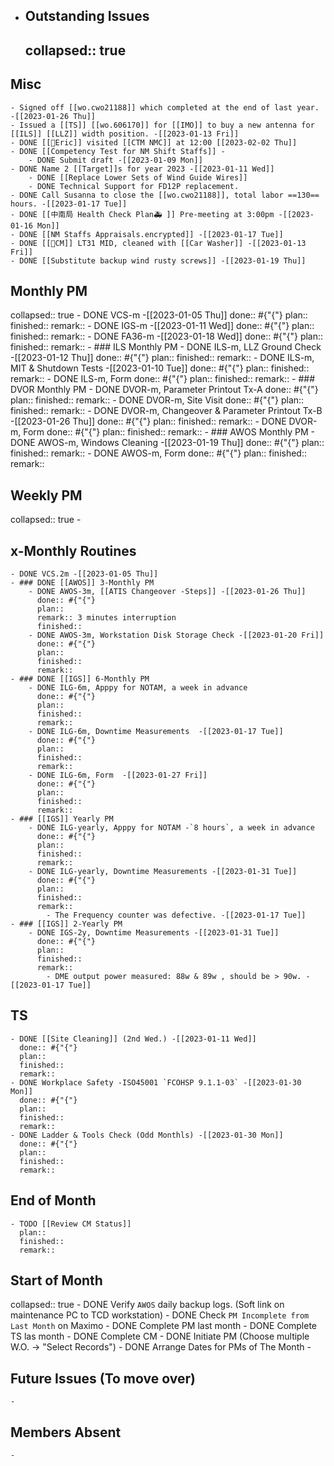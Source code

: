 - ## Outstanding Issues
  collapsed:: true
	-
## Misc
	- Signed off [[wo.cwo21188]] which completed at the end of last year. -[[2023-01-26 Thu]]
	- Issued a [[TS]] [[wo.606170]] for [[IMO]] to buy a new antenna for [[ILS]] [[LLZ]] width position. -[[2023-01-13 Fri]]
	- DONE [[👨Eric]] visited [[CTM NMC]] at 12:00 [[2023-02-02 Thu]]
	- DONE [[Competency Test for NM Shift Staffs]] -
		- DONE Submit draft -[[2023-01-09 Mon]]
	- DONE Name 2 [[Target]]s for year 2023 -[[2023-01-11 Wed]]
		- DONE [[Replace Lower Sets of Wind Guide Wires]]
		- DONE Technical Support for FD12P replacement.
	- DONE Call Susanna to close the [[wo.cwo21188]], total labor ==130== hours. -[[2023-01-17 Tue]]
	- DONE [[中南局 Health Check Plan🚑 ]] Pre-meeting at 3:00pm -[[2023-01-16 Mon]]
	- DONE [[NM Staffs Appraisals.encrypted]] -[[2023-01-17 Tue]]
	- DONE [[🐞CM]] LT31 MID, cleaned with [[Car Washer]] -[[2023-01-13 Fri]]
	- DONE [[Substitute backup wind rusty screws]] -[[2023-01-19 Thu]]
## Monthly PM
collapsed:: true
	- DONE VCS-m -[[2023-01-05 Thu]]
	  done:: #{"{"}
	  plan:: 
	  finished::
	  remark::
	- DONE IGS-m -[[2023-01-11 Wed]]
	  done:: #{"{"}
	  plan:: 
	  finished::
	  remark::
	- DONE FA36-m -[[2023-01-18 Wed]]
	  done:: #{"{"}
	  plan:: 
	  finished::
	  remark::
	- ### ILS Monthly PM
		- DONE ILS-m, LLZ Ground Check -[[2023-01-12 Thu]]
		  done:: #{"{"}
		  plan:: 
		  finished::
		  remark::
		- DONE ILS-m, MIT & Shutdown Tests -[[2023-01-10 Tue]]
		  done:: #{"{"}
		  plan:: 
		  finished::
		  remark::
		- DONE ILS-m, Form 
		  done:: #{"{"}
		  plan:: 
		  finished::
		  remark::
	- ### DVOR Monthly PM
		- DONE DVOR-m, Parameter Printout Tx-A 
		  done:: #{"{"}
		  plan::
		  finished::
		  remark::
		- DONE DVOR-m, Site Visit
		  done:: #{"{"}
		  plan::
		  finished::
		  remark::
		- DONE DVOR-m, Changeover & Parameter Printout Tx-B -[[2023-01-26 Thu]]
		  done:: #{"{"}
		  plan::
		  finished::
		  remark::
		- DONE DVOR-m, Form 
		  done:: #{"{"}
		  plan:: 
		  finished::
		  remark::
	- ### AWOS Monthly PM
		- DONE AWOS-m, Windows Cleaning -[[2023-01-19 Thu]]
		  done:: #{"{"}
		  plan:: 
		  finished::
		  remark::
		- DONE AWOS-m, Form 
		  done:: #{"{"}
		  plan:: 
		  finished::
		  remark::
## Weekly PM
collapsed:: true
	-
## x-Monthly Routines
	- DONE VCS.2m -[[2023-01-05 Thu]]
	- ### DONE [[AWOS]] 3-Monthly PM
		- DONE AWOS-3m, [[ATIS Changeover -Steps]] -[[2023-01-26 Thu]]
		  done:: #{"{"}
		  plan:: 
		  remark:: 3 minutes interruption
		  finished::
		- DONE AWOS-3m, Workstation Disk Storage Check -[[2023-01-20 Fri]]
		  done:: #{"{"}
		  plan::
		  finished::
		  remark::
	- ### DONE [[IGS]] 6-Monthly PM
		- DONE ILG-6m, Apppy for NOTAM, a week in advance 
		  done:: #{"{"}
		  plan::
		  finished::
		  remark::
		- DONE ILG-6m, Downtime Measurements  -[[2023-01-17 Tue]]
		  done:: #{"{"}
		  plan::
		  finished::
		  remark::
		- DONE ILG-6m, Form  -[[2023-01-27 Fri]]
		  done:: #{"{"}
		  plan::
		  finished::
		  remark::
	- ### [[IGS]] Yearly PM
		- DONE ILG-yearly, Apppy for NOTAM -`8 hours`, a week in advance 
		  done:: #{"{"}
		  plan::
		  finished::
		  remark::
		- DONE ILG-yearly, Downtime Measurements -[[2023-01-31 Tue]]
		  done:: #{"{"}
		  plan::
		  finished::
		  remark::
			- The Frequency counter was defective. -[[2023-01-17 Tue]]
	- ### [[IGS]] 2-Yearly PM
		- DONE IGS-2y, Downtime Measurements -[[2023-01-31 Tue]]
		  done:: #{"{"}
		  plan::
		  finished::
		  remark::
			- DME output power measured: 88w & 89w , should be > 90w. -[[2023-01-17 Tue]]
## TS
	- DONE [[Site Cleaning]] (2nd Wed.) -[[2023-01-11 Wed]]
	  done:: #{"{"}
	  plan::
	  finished::
	  remark::
	- DONE Workplace Safety -ISO45001 `FCOHSP 9.1.1-03` -[[2023-01-30 Mon]]
	  done:: #{"{"}
	  plan::
	  finished::
	  remark::
	- DONE Ladder & Tools Check (Odd Monthls) -[[2023-01-30 Mon]]
	  done:: #{"{"}
	  plan:: 
	  finished::
	  remark::
## End of Month
	- TODO [[Review CM Status]]
	  plan::
	  finished::
	  remark::
## Start of Month
collapsed:: true
	- DONE Verify `AWOS` daily backup logs. (Soft link on maintenance PC to TCD workstation)
	- DONE Check `PM Incomplete from Last Month` on Maximo
	- DONE Complete PM last month
	- DONE Complete TS las month
	- DONE Complete CM
	- DONE Initiate PM (Choose multiple W.O. -> "Select Records")
	- DONE Arrange Dates for PMs of The Month
	-
## Future Issues (To move over)
	-
## Members Absent
	-
